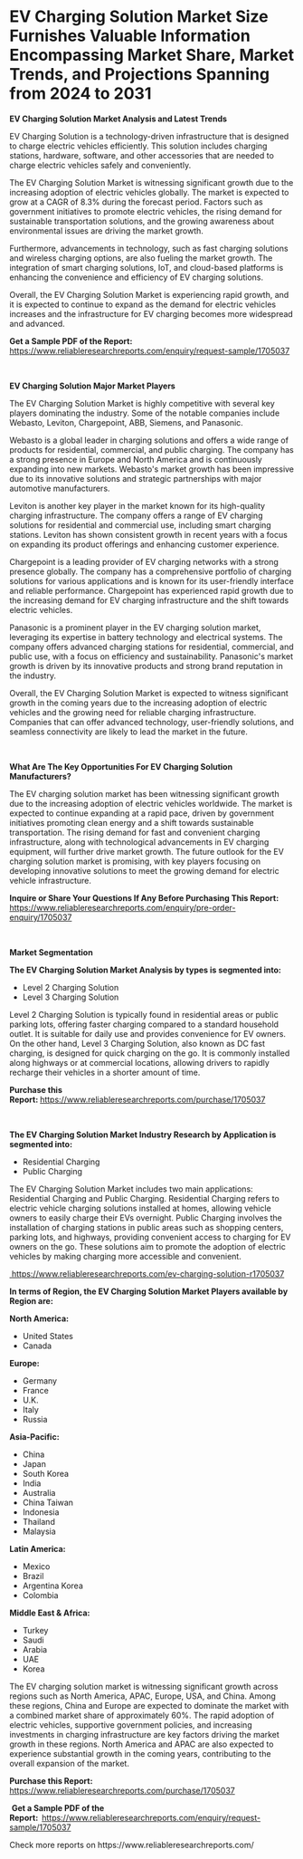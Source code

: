 <p><h1>EV Charging Solution Market Size Furnishes Valuable Information Encompassing Market Share, Market Trends, and Projections Spanning from 2024 to 2031</h1></p><p><strong>EV Charging Solution Market Analysis and Latest Trends</strong></p>
<p><p>EV Charging Solution is a technology-driven infrastructure that is designed to charge electric vehicles efficiently. This solution includes charging stations, hardware, software, and other accessories that are needed to charge electric vehicles safely and conveniently. </p><p>The EV Charging Solution Market is witnessing significant growth due to the increasing adoption of electric vehicles globally. The market is expected to grow at a CAGR of 8.3% during the forecast period. Factors such as government initiatives to promote electric vehicles, the rising demand for sustainable transportation solutions, and the growing awareness about environmental issues are driving the market growth.</p><p>Furthermore, advancements in technology, such as fast charging solutions and wireless charging options, are also fueling the market growth. The integration of smart charging solutions, IoT, and cloud-based platforms is enhancing the convenience and efficiency of EV charging solutions. </p><p>Overall, the EV Charging Solution Market is experiencing rapid growth, and it is expected to continue to expand as the demand for electric vehicles increases and the infrastructure for EV charging becomes more widespread and advanced.</p></p>
<p><strong>Get a Sample PDF of the Report:&nbsp;</strong> <a href="https://www.reliableresearchreports.com/enquiry/request-sample/1705037">https://www.reliableresearchreports.com/enquiry/request-sample/1705037</a></p>
<p>&nbsp;</p>
<p><strong>EV Charging Solution Major Market Players</strong></p>
<p><p>The EV Charging Solution Market is highly competitive with several key players dominating the industry. Some of the notable companies include Webasto, Leviton, Chargepoint, ABB, Siemens, and Panasonic.</p><p>Webasto is a global leader in charging solutions and offers a wide range of products for residential, commercial, and public charging. The company has a strong presence in Europe and North America and is continuously expanding into new markets. Webasto's market growth has been impressive due to its innovative solutions and strategic partnerships with major automotive manufacturers.</p><p>Leviton is another key player in the market known for its high-quality charging infrastructure. The company offers a range of EV charging solutions for residential and commercial use, including smart charging stations. Leviton has shown consistent growth in recent years with a focus on expanding its product offerings and enhancing customer experience.</p><p>Chargepoint is a leading provider of EV charging networks with a strong presence globally. The company has a comprehensive portfolio of charging solutions for various applications and is known for its user-friendly interface and reliable performance. Chargepoint has experienced rapid growth due to the increasing demand for EV charging infrastructure and the shift towards electric vehicles.</p><p>Panasonic is a prominent player in the EV charging solution market, leveraging its expertise in battery technology and electrical systems. The company offers advanced charging stations for residential, commercial, and public use, with a focus on efficiency and sustainability. Panasonic's market growth is driven by its innovative products and strong brand reputation in the industry.</p><p>Overall, the EV Charging Solution Market is expected to witness significant growth in the coming years due to the increasing adoption of electric vehicles and the growing need for reliable charging infrastructure. Companies that can offer advanced technology, user-friendly solutions, and seamless connectivity are likely to lead the market in the future.</p></p>
<p>&nbsp;</p>
<p><strong>What Are The Key Opportunities For EV Charging Solution Manufacturers?</strong></p>
<p><p>The EV charging solution market has been witnessing significant growth due to the increasing adoption of electric vehicles worldwide. The market is expected to continue expanding at a rapid pace, driven by government initiatives promoting clean energy and a shift towards sustainable transportation. The rising demand for fast and convenient charging infrastructure, along with technological advancements in EV charging equipment, will further drive market growth. The future outlook for the EV charging solution market is promising, with key players focusing on developing innovative solutions to meet the growing demand for electric vehicle infrastructure.</p></p>
<p><strong>Inquire or Share Your Questions If Any Before Purchasing This Report:</strong> <a href="https://www.reliableresearchreports.com/enquiry/pre-order-enquiry/1705037">https://www.reliableresearchreports.com/enquiry/pre-order-enquiry/1705037</a></p>
<p>&nbsp;</p>
<p><strong>Market Segmentation</strong></p>
<p><strong>The EV Charging Solution Market Analysis by types is segmented into:</strong></p>
<p><ul><li>Level 2 Charging Solution</li><li>Level 3 Charging Solution</li></ul></p>
<p><p>Level 2 Charging Solution is typically found in residential areas or public parking lots, offering faster charging compared to a standard household outlet. It is suitable for daily use and provides convenience for EV owners. On the other hand, Level 3 Charging Solution, also known as DC fast charging, is designed for quick charging on the go. It is commonly installed along highways or at commercial locations, allowing drivers to rapidly recharge their vehicles in a shorter amount of time.</p></p>
<p><strong>Purchase this Report:&nbsp;</strong><a href="https://www.reliableresearchreports.com/purchase/1705037">https://www.reliableresearchreports.com/purchase/1705037</a></p>
<p>&nbsp;</p>
<p><strong>The EV Charging Solution Market Industry Research by Application is segmented into:</strong></p>
<p><ul><li>Residential Charging</li><li>Public Charging</li></ul></p>
<p><p>The EV Charging Solution Market includes two main applications: Residential Charging and Public Charging. Residential Charging refers to electric vehicle charging solutions installed at homes, allowing vehicle owners to easily charge their EVs overnight. Public Charging involves the installation of charging stations in public areas such as shopping centers, parking lots, and highways, providing convenient access to charging for EV owners on the go. These solutions aim to promote the adoption of electric vehicles by making charging more accessible and convenient.</p></p>
<p><a href="https://www.reliableresearchreports.com/ev-charging-solution-r1705037">&nbsp;https://www.reliableresearchreports.com/ev-charging-solution-r1705037</a></p>
<p><strong>In terms of Region, the EV Charging Solution Market Players available by Region are:</strong></p>
<p>
    <p> <strong> North America: </strong>
        <ul>
            <li>United States</li>
            <li>Canada</li>
        </ul>
        </p> 
    <p> <strong> Europe: </strong>
        <ul>
            <li>Germany</li>
            <li>France</li>
            <li>U.K.</li>
            <li>Italy</li>
            <li>Russia</li>
        </ul>
        </p> 
    <p> <strong> Asia-Pacific: </strong>
        <ul>
            <li>China</li>
            <li>Japan</li>
            <li>South Korea</li>
            <li>India</li>
            <li>Australia</li>
            <li>China Taiwan</li>
            <li>Indonesia</li>
            <li>Thailand</li>
            <li>Malaysia</li>
        </ul>
        </p> 
    <p> <strong> Latin America: </strong>
        <ul>
            <li>Mexico</li>
            <li>Brazil</li>
            <li>Argentina Korea</li>
            <li>Colombia</li>
        </ul>
        </p> 
    <p> <strong> Middle East & Africa: </strong>
        <ul>
            <li>Turkey</li>
            <li>Saudi</li>
            <li>Arabia</li>
            <li>UAE</li>
            <li>Korea</li>
        </ul>
    </p>
    </p>
<p><p>The EV charging solution market is witnessing significant growth across regions such as North America, APAC, Europe, USA, and China. Among these regions, China and Europe are expected to dominate the market with a combined market share of approximately 60%. The rapid adoption of electric vehicles, supportive government policies, and increasing investments in charging infrastructure are key factors driving the market growth in these regions. North America and APAC are also expected to experience substantial growth in the coming years, contributing to the overall expansion of the market.</p></p>
<p><strong>Purchase this Report: </strong><a href="https://www.reliableresearchreports.com/purchase/1705037">https://www.reliableresearchreports.com/purchase/1705037</a></p>
<p>&nbsp;<strong>Get a Sample PDF of the Report:&nbsp;&nbsp;</strong><a href="https://www.reliableresearchreports.com/enquiry/request-sample/1705037">https://www.reliableresearchreports.com/enquiry/request-sample/1705037</a></p>
<p><strong></strong></p>
<p>Check more reports on https://www.reliableresearchreports.com/</p>